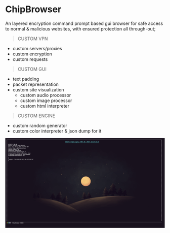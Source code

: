# ChipBrowser
An layered encryption command prompt based gui browser for safe access to normal & malicious websites,
with ensured protection all through-out;

> CUSTOM VPN

- custom servers/proxies
- custom encryption
- custom requests



> CUSTOM GUI

- text padding
- packet representation
- custom site visualization
	* custom audio processor
	* custom image processor
	* custom html interpreter



> CUSTOM ENGINE
				
- custom random generator
- custom color interpreter & json dump for it

<img src="ext\chipbrowserdemo.png">
